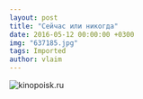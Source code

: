 ```yaml
---
layout: post
title: "Сейчас или никогда"
date: 2016-05-12 00:00:00 +0300
img: "637185.jpg"
tags: Imported
author: vlaim
---
```


![kinopoisk.ru](/blog/assets/img/637185.jpg)